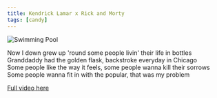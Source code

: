 ```yaml
---
title: Kendrick Lamar x Rick and Morty
tags: [candy]
---
```


![Swimming Pool]()

Now I down grew up 'round some people livin' their life in bottles  
Granddaddy had the golden flask, backstroke everyday in Chicago  
Some people like the way it feels, some people wanna kill their sorrows  
Some people wanna fit in with the popular, that was my problem

[Full video here](https://www.youtube.com/watch?v=3m06C76EoEc)
